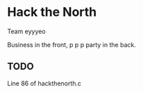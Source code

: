 # Hack the North

Team eyyyeo

Business in the front, p p p party in the back.

## TODO

Line 86 of hackthenorth.c